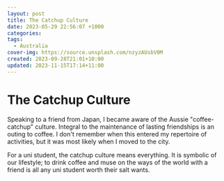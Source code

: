 ```yaml
---
layout: post
title: The Catchup Culture
date: 2023-05-29 22:56:07 +1000
categories: 
tags:
  - Australia
cover-img: https://source.unsplash.com/nzyzAUsbV0M
created: 2023-09-28T21:01+10:00
updated: 2023-11-15T17:14+11:00
---
```


# The Catchup Culture
Speaking to a friend from Japan, I became aware of the Aussie "coffee-catchup" culture.
Integral to the maintenance of lasting friendships is an outing to coffee. I don't remember when this entered my repertoire of activities, but it was most likely when I moved to the city.

For a uni student, the catchup culture means everything. It is symbolic of our lifestyle; to drink coffee and muse on the ways of the world with a friend is all any uni student worth their salt wants.